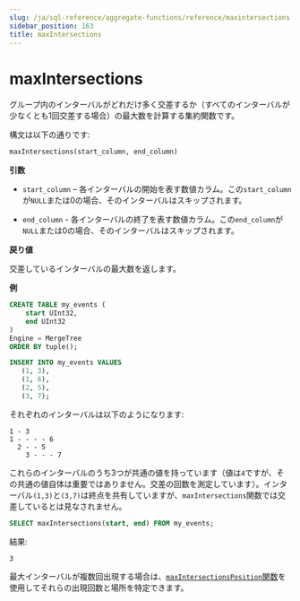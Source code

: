 ```yaml
---
slug: /ja/sql-reference/aggregate-functions/reference/maxintersections
sidebar_position: 163
title: maxIntersections
---
```


# maxIntersections

グループ内のインターバルがどれだけ多く交差するか（すべてのインターバルが少なくとも1回交差する場合）の最大数を計算する集約関数です。

構文は以下の通りです:

```sql
maxIntersections(start_column, end_column)
```

**引数**

- `start_column` – 各インターバルの開始を表す数値カラム。この`start_column`が`NULL`または0の場合、そのインターバルはスキップされます。

- `end_column` - 各インターバルの終了を表す数値カラム。この`end_column`が`NULL`または0の場合、そのインターバルはスキップされます。

**戻り値**

交差しているインターバルの最大数を返します。

**例**

```sql
CREATE TABLE my_events (
    start UInt32,
    end UInt32
)
Engine = MergeTree
ORDER BY tuple();

INSERT INTO my_events VALUES
   (1, 3),
   (1, 6),
   (2, 5),
   (3, 7);
```

それぞれのインターバルは以下のようになります:

```response
1 - 3
1 - - - - 6
  2 - - 5
    3 - - - 7
```

これらのインターバルのうち3つが共通の値を持っています（値は`4`ですが、その共通の値自体は重要ではありません。交差の回数を測定しています）。インターバル`(1,3)`と`(3,7)`は終点を共有していますが、`maxIntersections`関数では交差しているとは見なされません。

```sql
SELECT maxIntersections(start, end) FROM my_events;
```

結果:
```response
3
```

最大インターバルが複数回出現する場合は、[`maxIntersectionsPosition`関数](./maxintersectionsposition.md)を使用してそれらの出現回数と場所を特定できます。
